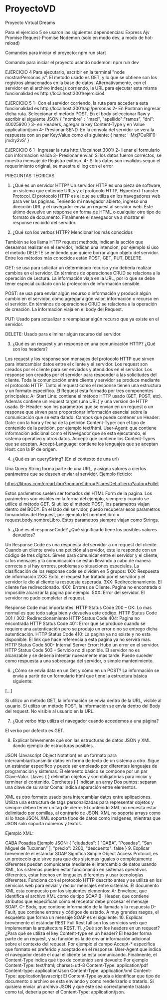 # ProyectoVD
Proyecto Virtual Dreams

Para el ejercicio 5 se usaron las siguientes dependencias:
Express
Ajv
Promise
Request-Promise
Nodemon (solo en modo dev, a modo de hot-reload)

Comandos para iniciar el proyecto:
npm run start

Comando para iniciar el proyecto usando nodemon:
npm run dev

EJERCICIO 4
Para ejecutarlo, escribir en la terminal "node mostrarPersonas.js". 
El metodo usado es GET, y lo que se obtiene son los registros almacenados en la base de datos.
Alternativamente, con el servidor en el archivo index.js corriendo, la URL para ejecutar esta misma funcionalidad
es http://localhost:3001/ejercicio4

EJERCICIO 5
1- Con el servidor corriendo, la ruta para acceder a esta funcionalidad es http://localhost:3001/api/personas
2- En Postman ingresar dicha ruta. Seleccionar el metodo POST. En el body seleccionar Raw y escribir el siguiente JSON
{
    "nombre" : "maxi",
    "apellido":"ramos",
    "dni": 40025920
}
3- en Headers, agregar la key Content-Type y en Value application/json
4- Presionar SEND. En la consola del servidor se vera la respuesta con un par Key:Value como el siguiente:
{ name: '-Mxj7CuRlF0-jmdry2vS' }

EJERCICIO 6
1- Ingresar la ruta http://localhost:3001/
2- llenar el formulario con informacion valida
3- Presionar enviar. Si los datos fueron correctos, se muestra mensaje de Registro exitoso.
4- Si los datos son invalidos segun el requerimiento original, se muestra el log con el error


PREGUNTAS TEORICAS

1.	¿Qué es un servidor HTTP? 
Un servidor HTTP es una pieza de software, un sistema que entiende URLs y el protocolo HTTP, Hypertext Transfer Protocol. El protocolo HTTP es el que se utiliza en los navegadores web para ver las páginas.
Teniendo mi navegador abierto, ingreso una dirección URL y el navegador envia un request al servidor web. Éste ultimo devuelve un response en forma de HTML o cualquier otro tipo de formato de documento. Finalmente el navegador va a mostrar el response recibido del servidor.

2.	¿Qué son los verbos HTTP? Mencionar los más conocidos

También se los llama HTTP request methods, indican la acción que deseamos realizar en el servidor, indican una intencion, por ejemplo si uso el metodo DELETE se entiende que quiere borrar algun objeto del servidor. Entre los métodos más conocidos están POST, GET, PUT, DELETE.

GET: se usa para solicitar un determinado recurso y no debería realizar cambios en el servidor. En términos de operaciones CRUD se relaciona a la operación de Lectura. La información viaja en la URL, por lo que se debe tener especial cuidado con la protección de información sensible.

POST: se usa para enviar algún recurso o información y producir algún cambio en el servidor, como agregar algún valor, información o recurso en el servidor. En términos de operaciones CRUD se relaciona a la operación de creación. La información viaja en el body del Request.

PUT: Usado para actualizar o reemplazar algún recurso que ya existe en el servidor. 

DELETE: Usado para eliminar algún recurso del servidor.

3.	¿Qué es un request y un response en una comunicación HTTP? ¿Qué son los headers? 

Los request y los response son mensajes del protocolo HTTP que sirven para intercambiar datos entre el cliente y el servidor. Los request son creados por el cliente para ser enviados y atendidos en el servidor. Los response son creados por el servidor para responder a las solicitudes del cliente.
Toda la comunicación entre cliente y servidor se produce mediante el protocolo HTTP. Tanto el request como el response tienen una estructura y un formato especifico.
El Request esta formado por tres componentes principales:
A- Start Line: contiene el método HTTP usado (GET, POST, etc). Además contiene un request target (una URL) y una version de HTTP usada.
B- Header: son los parámetros que se envían en un request o un response que sirven para proporcionar información esencial sobre la comunicación que se esta dando.
Campos que puede contener un Header:
Date: con la hora y fecha de la petición
Content-Type: con el tipo de contenido de la petición, por ejemplo text/html.
User-Agent: que contiene información adicional como el Navegador que se esta ejecutando, el sistema operativo y otros datos.
Accept: que contiene los Content-Types que se aceptan.
Accept-Language: contiene los lenguajes que se aceptan
Host: con la IP de origen.

4.	¿Qué es un queryString? (En el contexto de una url)

Una Query String forma parte de una URL, y asigna valores a ciertos parámetros que se deseen enviar al servidor.
Ejemplo ficticio:

https://libros.com/crearLibro?nombreLibro=PilaresDeLaTierra?autor=Follet

Estos parámetros suelen ser tomados del HTML Form de la pagina.
Los parámetros son visibles en la forma del ejemplo, siempre y cuando se utilice el método GET. Si utilizo el método POST, los parámetros viajan dentro del BODY. En el lado del servidor, puedo recuperar esos parametros tomandolos del Request, por ejemplo
let nombreLibro = request.body.nombreLibro.
Estos parametros siempre viajan como Strings.

5.	¿Qué es el responseCode? ¿Qué significado tiene los posibles valores devueltos?

Un Response Code es una respuesta del servidor a un request del cliente. Cuando un cliente envia una petición al servidor, éste le responde con un código de tres dígitos. Sirven para comunicar entre el servidor y el cliente, si los mensajes y la comunicación se están llevando a cabo de manera correcta o si hay errores, problemas o situaciones especiales.
La clasificación de los response code se dividen en 5 grupos:
1XX: Respuesta de información
2XX: Éxito, el request fue tratado por el servidor y el servidor le dio al cliente la respuesta esperada.
3XX: Redireccionamiento. El cliente fue redireccionado.
4XX: Errores de Cliente. Pagina no encontrada o imposible alcanzar la pagina por ejemplo.
5XX: Error del servidor. El servidor no pudo completar el request.

Response Code más importantes:
HTTP Status Code 200 – OK: Lo mas normal es que todo salga bien y devuelva este código.
HTTP Status Code 301 / 302: Redireccionamiento
HTTP Status Code 404: Pagina no encontrada
HTTP Status Code 401: Error que se produce cuando se requiere una autenticación pero se produjo un error o no se entrego dicha autenticación.
HTTP Status Code 410: La pagina ya no existe y no esta disponible. El link que hace referencia a esta pagina ya no servirá mas.
HTTP Status Code 500- Internal Server Error: Hubo un error en el servidor.
HTTP Status Code 503 – Servicio no disponible. El servidor no es alcanzable y se debería intentar nuevamente mas tarde. Puede suceder como respuesta a una sobrecarga del servidor, o simple mantenimiento.

6.	¿Cómo se envía data en un Get y cómo en un POST? 
La información se envia a partir de un formulario html que tiene la estructura básica siguiente:

<form action='accionServidor' method='POST|GET|DELETE|etc'> 
[…]
</form>

Si utilizo un método GET, la información se envía dentro de la URL, visible al usuario.
Si utilizo un método POST, la información se envía dentro del Body del request. No visible al usuario en la URL.

7.	¿Qué verbo http utiliza el navegador cuando accedemos a una página?

El verbo por defecto es GET.

8.	Explicar brevemente qué son las estructuras de datos JSON y XML dando ejemplo de estructuras posibles.

JSON (Javascript Object Notation) es un formato para intercambiar/transmitir datos en forma de texto de un sistema a otro. Sigue un estándar especifico y puede ser empleado por diferentes lenguajes de programación y sistemas.
El elemento básico se compone por un par Clave:Valor.
Llaves { } delimitan objetos y son obligatorias para iniciar y terminar el contenido.
Corchetes [ ] indican un array
Dos puntos: separan una clave de su valor
Coma: indica separación entre elementos. 

XML es otro formato usado para intercambiar datos entre aplicaciones. Utiliza una estructura de tags personalizadas para representar objetos y siempre deben tener un tag de cierre. El contenido XML no necesita estar delimitado por comillas, al contrario de JSON. XML no soporta arrays como si lo hace JSON. XML soporta tipos de datos como imágenes, mientras que JSON solo soporta números y textos.

Ejemplo XML:
<?xml versión='1.0' encoding='UTF-8' ¿>
<ciudades>
	<ciudad>
		<nombre>CABA</nombre>
	</ciudad>
	<ciudad>
		<nombre>Posadas</nombre>
	</ciudad>
</ciudades>




Ejemplo JSON:

{
  "ciudades": [
    "CABA",
    "Posadas",
    "San Miguel de Tucuman"
  ],
  "precio": 2200,
  "descuento": false
}


9.	Explicar brevemente el estándar SOAP

Significa Simple Object Access Protocol, es un protocolo que sirve para que dos sistemas iguales o completamente diferentes puedan comunicarse mediante el intercambio de datos usando XML, los sistemas pueden estar funcionando en sistemas operativos diferentes, estar hechos en lenguajes diferentes y usar tecnologías diferentes. Funciona con el protocolo HTTP descrito antes y se utiliza en los servicios web para enviar y recibir mensajes entre sistemas.
El documento XML esta compuesto por los siguientes elementos:
A-	Envelope, que identifica el archivo XML como de tipo SOAP
B-	Header, que contiene atributos que especifican cómo el receptor debe procesar el mensaje SOAP.
C-	Body, que contiene información de la llamada y la respuesta
D-	Fault, que contiene errores y códigos de estado.

A muy grandes rasgos, el esqueleto que forma un mensaje SOAP es el siguiente:

<?xml versión=”1.0”>

<soap:Envelope
Xmlns:soap=http://www.w3.org/2003/05/soap-envelope/
Soap:encodingStyle=http://www.w3.org/2003/05/soap-encoding>

<soap:Header>	</soap:Header>

<soap:Body> 
	
<soap:Fault>
</soap:Fault>

</soap:Body>

</soap:Envelope>


10.	Explicar brevemente el estándar REST Full

Rest full son los servicios web que implementan la arquitectura REST.


11.	¿Qué son los headers en un request? ¿Para qué se utiliza el key Content-type en un header?

El header forma parte de un request, y su función es la de enviar información adicional sobre el contexto del request.
Por ejemplo el campo Accept-* especifica que formato es preferido y aceptado en el response.
User-Agent que indica el navegador desde el cual el cliente se esta comunicando.
Finalmente, el Content-Type indica qué tipo de contenido será devuelto
Por ejemplo 
Content-Type: text/html; charset=utf-8
Content-Type: application/pdf
Content-type: application/Json
Content-Type: application/xml
Content-Type: application/javascript

El Content-Type ayuda a identificar que tipo de documento o archivo se esta enviando y como renderizarlo o tratarlo.
Si quisiera enviar un archivo JSON y que éste sea correctamente tratado como tal, 
deberia poner el Content-Type: application/json.


